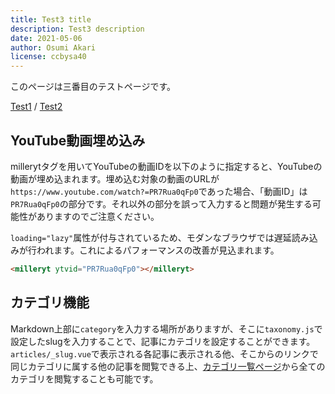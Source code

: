 ```yaml
---
title: Test3 title
description: Test3 description
date: 2021-05-06
author: Osumi Akari
license: ccbysa40
---
```


このページは三番目のテストページです。

[Test1](../test) / [Test2](../test2)

## YouTube動画埋め込み
millerytタグを用いてYouTubeの動画IDを以下のように指定すると、YouTubeの動画が埋め込まれます。埋め込む対象の動画のURLが`https://www.youtube.com/watch?=PR7Rua0qFp0`であった場合、「動画ID」は`PR7Rua0qFp0`の部分です。それ以外の部分を誤って入力すると問題が発生する可能性がありますのでご注意ください。

`loading="lazy"`属性が付与されているため、モダンなブラウザでは遅延読み込みが行われます。これによるパフォーマンスの改善が見込まれます。

``` html
<milleryt ytvid="PR7Rua0qFp0"></milleryt>
```

<milleryt ytvid="PR7Rua0qFp0"></milleryt>

## カテゴリ機能
Markdown上部に`category`を入力する場所がありますが、そこに`taxonomy.js`で設定したslugを入力することで、記事にカテゴリを設定することができます。`articles/_slug.vue`で表示される各記事に表示される他、そこからのリンクで同じカテゴリに属する他の記事を閲覧できる上、[カテゴリ一覧ページ](.../allcategory)から全てのカテゴリを閲覧することも可能です。